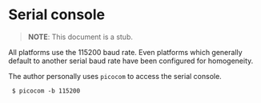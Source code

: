Serial console
==============

> **NOTE**: This document is a stub.

All platforms use the 115200 baud rate. Even platforms which generally default
to another serial baud rate have been configured for homogeneity.

The author personally uses `picocom` to access the serial console.

```
 $ picocom -b 115200
```
